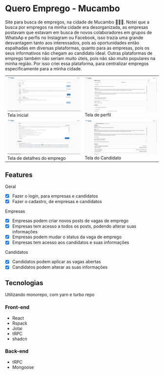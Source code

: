 # Quero Emprego - Mucambo

Site para busca de empregos, na cidade de Mucambo 💼🤝🏽. 
Notei que a busca por empregos na minha cidade era desorganizada, as empresas postavam que estavam em busca de novos colaboradores em grupos de WhatsAp e perfis no Instagram ou Facebook, isso trazia uma grande desvantagem tanto aos interessados, pois as oportunidades então espalhadas em diversas plataformas, quanto para as empresas, pois os seus informativos não chegam ao candidato ideal.
Outras plataformas de emprego também não seriam muito úteis, pois não são muito populares na minha região. Por isso criei essa plataforma, para centralizar empregos especificamente para a minha cidade.

<table>
    <tr>
        <td>
            <img src="./screenshots/Home.png" alt"Tela inicial"/>
            <span>Tela inicial</span>
        </td>
        <td>
            <img src="./screenshots/Profile.png" alt="Tela de perfil"/>
            <span>Tela de perfil</span>
        </td>
    </tr>
    <tr>
        <td>
            <img src="./screenshots/Job.png" alt="Tela de detalhes do emprego"/>
            <span>Tela de detalhes do emprego</span>
        </td>
        <td>
            <img alt="Tela do Candidato" src="./screenshots/Candidate.png"/>
            <span>Tela do Candidato</span>
        </td>
    </tr>
</table>

## Features
Geral
- [x] Fazer o login, para empresas e candidatos
- [x] Fazer o cadastro, de empresas e candidatos

Empresas
- [x] Empresas podem criar novos posts de vagas de emprego
- [x] Empresas tem acesso a todos os posts, podendo alterar suas informações
- [x] Empresas podem mudar o status da vaga de emprego
- [x] Empresas tem acesso aos candidatos e suas informações

Candidatos
- [x] Candidatos podem aplicar as vagas abertas
- [x] Candidatos podem alterar as suas informações

## Tecnologias
Utilizando monorepo, com yarn e turbo repo

### Front-end
- React 
- Rspack
- Jotai
- tRPC
- shadcn

### Back-end
- tRPC 
- Mongoose
